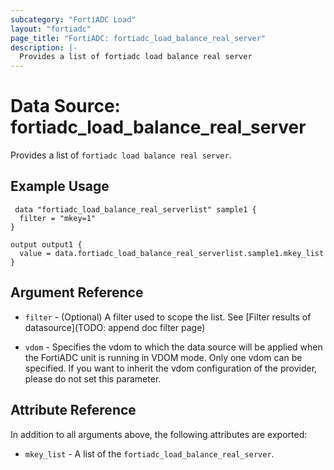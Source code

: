 ```yaml
---
subcategory: "FortiADC Load"
layout: "fortiadc"
page_title: "FortiADC: fortiadc_load_balance_real_server"
description: |-
  Provides a list of fortiadc load balance real server
---
```


# Data Source: fortiadc_load_balance_real_server
Provides a list of `fortiadc load balance real server`.

## Example Usage

```hcl
 data "fortiadc_load_balance_real_serverlist" sample1 {
  filter = "mkey=1"
}

output output1 {
  value = data.fortiadc_load_balance_real_serverlist.sample1.mkey_list
}
```

## Argument Reference

* `filter` - (Optional) A filter used to scope the list. See [Filter results of datasource](TODO: append doc filter page)

* `vdom` - Specifies the vdom to which the data source will be applied when the FortiADC unit is running in VDOM mode. Only one vdom can be specified. If you want to inherit the vdom configuration of the provider, please do not set this parameter.

## Attribute Reference

In addition to all arguments above, the following attributes are exported:

* `mkey_list` -  A list of the `fortiadc_load_balance_real_server`.
